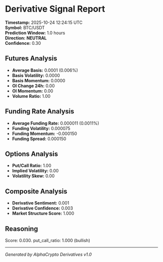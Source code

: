 # Derivative Signal Report

**Timestamp:** 2025-10-24 12:24:15 UTC  
**Symbol:** BTC/USDT  
**Prediction Window:** 1.0 hours  
**Direction:** **NEUTRAL**  
**Confidence:** 0.30

## Futures Analysis
- **Average Basis:** 0.0001 (0.006%)
- **Basis Volatility:** 0.0000
- **Basis Momentum:** 0.0000
- **OI Change 24h:** 0.00
- **OI Momentum:** 0.00
- **Volume Ratio:** 1.00

## Funding Rate Analysis
- **Average Funding Rate:** 0.000011 (0.0011%)
- **Funding Volatility:** 0.000075
- **Funding Momentum:** -0.000150
- **Funding Spread:** 0.000150

## Options Analysis
- **Put/Call Ratio:** 1.00
- **Implied Volatility:** 0.00
- **Volatility Skew:** 0.00

## Composite Analysis
- **Derivative Sentiment:** 0.001
- **Derivative Confidence:** 0.003
- **Market Structure Score:** 1.000

## Reasoning
Score: 0.030. put_call_ratio: 1.000 (bullish)

---
*Generated by AlphaCrypto Derivatives v1.0*
